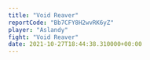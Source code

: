 ```yaml
---
title: "Void Reaver"
reportCode: "Bb7CFY8H2wvRK6yZ"
player: "Aslandy"
fight: "Void Reaver"
date: 2021-10-27T18:44:38.310000+00:00
---
```


